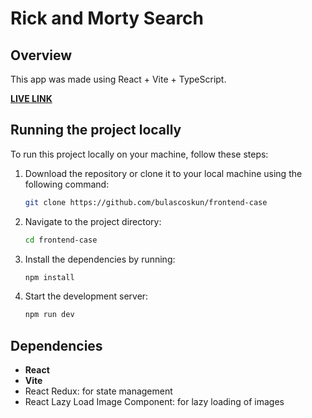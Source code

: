 # Rick and Morty Search

## Overview

This app was made using React + Vite + TypeScript.

[**LIVE LINK**](https://glittery-frangollo-9b327c.netlify.app/)

## Running the project locally

To run this project locally on your machine, follow these steps:

1. Download the repository or clone it to your local machine using the following command:

   ```bash
   git clone https://github.com/bulascoskun/frontend-case

   ```

2. Navigate to the project directory:

   ```bash
   cd frontend-case

   ```

3. Install the dependencies by running:

   ```bash
   npm install

   ```

4. Start the development server:
   ```bash
   npm run dev
   ```

## Dependencies

- **React**
- **Vite**
- React Redux: for state management
- React Lazy Load Image Component: for lazy loading of images
